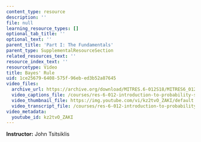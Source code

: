 ```yaml
---
content_type: resource
description: ''
file: null
learning_resource_types: []
optional_tab_title: ''
optional_text: ''
parent_title: 'Part I: The Fundamentals'
parent_type: SupplementalResourceSection
related_resources_text: ''
resource_index_text: ''
resourcetype: Video
title: Bayes' Rule
uid: 1ce25679-6408-575f-96eb-ed3b52a87645
video_files:
  archive_url: https://archive.org/download/MITRES.6-012S18/MITRES6_012S18_L02-08_300k.mp4
  video_captions_file: /courses/res-6-012-introduction-to-probability-spring-2018/f500783e8b415b5eb5b2bd040255bbb0_kz2tvO_ZAKI.vtt
  video_thumbnail_file: https://img.youtube.com/vi/kz2tvO_ZAKI/default.jpg
  video_transcript_file: /courses/res-6-012-introduction-to-probability-spring-2018/e037321b6080610c866ae62d10f2d8db_kz2tvO_ZAKI.pdf
video_metadata:
  youtube_id: kz2tvO_ZAKI
---
```


**Instructor:** John Tsitsiklis